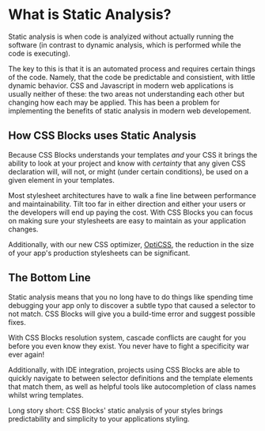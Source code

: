 # What is Static Analysis?

Static analysis is when code is analyized without actually running the software (in contrast to dynamic analysis, which is performed while the code is executing).

The key to this is that it is an automated process and requires certain things of the code. Namely, that the code be predictable and consistient, with little dynamic behavior. CSS and Javascript in modern web applications is usually neither of these: the two areas not understanding each other but changing how each may be applied. This has been a problem for implementing the benefits of static analysis in modern web developement. 

## How CSS Blocks uses Static Analysis

Because CSS Blocks understands your templates _and_ your CSS it brings the ability to look at your project and know with *certainty* that any given CSS declaration will, will not, or might (under certain conditions), be used on a given element in your templates.

Most stylesheet architectures have to walk a fine line between performance and
maintainability. Tilt too far in either direction and either your users or the developers will end up paying the cost. With CSS Blocks you can focus on making sure your stylesheets are easy to maintain as your application changes.

Additionally, with our new CSS optimizer, [OptiCSS](https://github.com/linkedin/opticss), the reduction in the size of your app's production stylesheets can be significant.

## The Bottom Line

Static analysis means that you no long have to do things like spending time debugging your app only to discover a subtle typo that caused a selector to not match. CSS Blocks will give you a build-time error and suggest possible fixes.

With CSS Blocks resolution system, cascade conflicts are caught for you before you even know they exist. You never have to fight a specificity war ever again!

Additionally, with IDE integration, projects using CSS Blocks are able to quickly navigate to between selector definitions and the template elements that match them, as well as helpful tools like autocompletion of class names whilst wring templates.

Long story short: CSS Blocks' static analysis of your styles brings predictability and simplicity to your applications styling.


